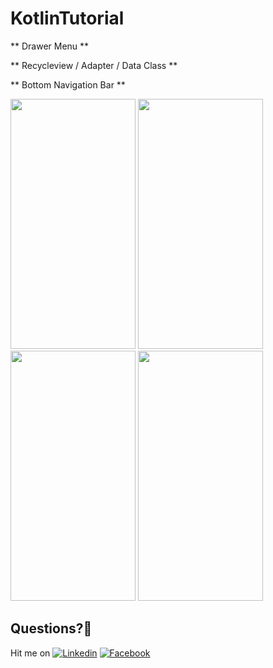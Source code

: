 # KotlinTutorial

** Drawer Menu **

** Recycleview / Adapter / Data Class **

** Bottom Navigation Bar **


<img src="https://user-images.githubusercontent.com/7110339/53860517-5871cf80-3ff2-11e9-87ac-666c5eb57c5d.jpg" width="200" height="400"> 	
<img src="https://user-images.githubusercontent.com/7110339/53860534-6c1d3600-3ff2-11e9-9320-03ec3ba63c0f.jpg" width="200" height="400"> 	

<img src="https://user-images.githubusercontent.com/7110339/53860554-793a2500-3ff2-11e9-99e6-a2ce7f46a6ee.jpg" width="200" height="400"> 	
<img src="https://user-images.githubusercontent.com/7110339/53860575-86efaa80-3ff2-11e9-832e-ad50b9e067cf.jpg" width="200" height="400"> 	




## Questions?🤔
Hit me on 
[![Linkedin](https://img.shields.io/badge/Linkedin-Emre%20Karataş-blue.svg)](https://www.linkedin.com/in/emre-karata%C5%9F-062b26a9/) 
[![Facebook](https://img.shields.io/badge/Facebook-Emre%20Karataş-blue.svg)](https://www.facebook.com/emre.karatas.311)


